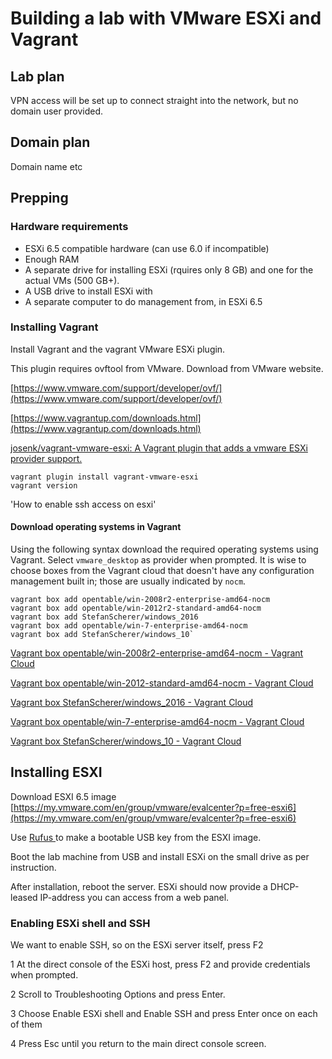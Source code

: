 # Building a lab with VMware ESXi and Vagrant

## Lab plan

VPN access will be set up to connect straight into the network, but no domain user provided.

## Domain plan

Domain name etc

## Prepping

### Hardware requirements

* ESXi 6.5 compatible hardware \(can use 6.0 if incompatible\)
* Enough RAM
* A separate drive for installing ESXi \(rquires only 8 GB\) and one for the actual VMs \(500 GB+\).
* A USB drive to install ESXi with
* A separate computer to do management from, in ESXi 6.5

### Installing Vagrant

Install Vagrant and the vagrant VMware ESXi plugin.

This plugin requires ovftool from VMware. Download from VMware website.

[https://www.vmware.com/support/developer/ovf/](https://www.vmware.com/support/developer/ovf/)

[https://www.vagrantup.com/downloads.html](https://www.vagrantup.com/downloads.html)

[josenk/vagrant-vmware-esxi: A Vagrant plugin that adds a vmware ESXi provider support.](https://github.com/josenk/vagrant-vmware-esxi)

```
vagrant plugin install vagrant-vmware-esxi
vagrant version
```

'How to enable ssh access on esxi'

#### Download operating systems in Vagrant

Using the following syntax download the required operating systems using Vagrant. Select `vmware_desktop` as provider when prompted. It is wise to choose boxes from the Vagrant cloud that doesn't have any configuration management built in; those are usually indicated by `nocm`.

    vagrant box add opentable/win-2008r2-enterprise-amd64-nocm
    vagrant box add opentable/win-2012r2-standard-amd64-nocm
    vagrant box add StefanScherer/windows_2016
    vagrant box add opentable/win-7-enterprise-amd64-nocm
    vagrant box add StefanScherer/windows_10`

[Vagrant box opentable/win-2008r2-enterprise-amd64-nocm - Vagrant Cloud](https://app.vagrantup.com/opentable/boxes/win-2008r2-enterprise-amd64-nocm)

[Vagrant box opentable/win-2012-standard-amd64-nocm - Vagrant Cloud](https://app.vagrantup.com/opentable/boxes/win-2012-standard-amd64-nocm)

[Vagrant box StefanScherer/windows\_2016 - Vagrant Cloud](https://app.vagrantup.com/StefanScherer/boxes/windows_2016)

[Vagrant box opentable/win-7-enterprise-amd64-nocm - Vagrant Cloud](https://app.vagrantup.com/opentable/boxes/win-7-enterprise-amd64-nocm)

[Vagrant box StefanScherer/windows\_10 - Vagrant Cloud](https://app.vagrantup.com/StefanScherer/boxes/windows_10)

## Installing ESXI

Download ESXI 6.5 image [https://my.vmware.com/en/group/vmware/evalcenter?p=free-esxi6](https://my.vmware.com/en/group/vmware/evalcenter?p=free-esxi6)

Use [Rufus ](http://rufus.akeo.ie/)to make a bootable USB key from the ESXI image.

Boot the lab machine from USB and install ESXi on the small drive as per instruction.

After installation, reboot the server. ESXi should now provide a DHCP-leased IP-address you can access from a web panel.

### Enabling ESXi shell and SSH

We want to enable SSH, so on the ESXi server itself, press F2

1 At the direct console of the ESXi host, press F2 and provide credentials when prompted.

2 Scroll to Troubleshooting Options and press Enter.

3 Choose Enable ESXi shell and Enable SSH and press Enter once on each of them

4 Press Esc until you return to the main direct console screen.


